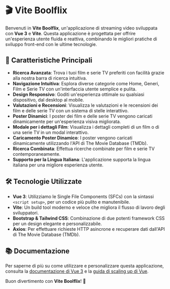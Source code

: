 # 🎬 Vite Boolflix

Benvenuti in **Vite Boolflix**, un'applicazione di streaming video sviluppata con **Vue 3** e **Vite**. Questa applicazione è progettata per offrire un'esperienza utente fluida e reattiva, combinando le migliori pratiche di sviluppo front-end con le ultime tecnologie.

## 🚀 Caratteristiche Principali

- **Ricerca Avanzata**: Trova i tuoi film e serie TV preferiti con facilità grazie alla nostra barra di ricerca intuitiva.
- **Navigazione Intuitiva**: Esplora diverse categorie come Home, Generi, Film e Serie TV con un'interfaccia utente semplice e pulita.
- **Design Responsivo**: Goditi un'esperienza ottimale su qualsiasi dispositivo, dal desktop al mobile.
- **Valutazioni e Recensioni**: Visualizza le valutazioni e le recensioni dei film e delle serie TV con un sistema di stelle interattivo.
- **Poster Dinamici**: I poster dei film e delle serie TV vengono caricati dinamicamente per un'esperienza visiva migliorata.
- **Modale per i dettagli Film**: Visualizza i dettagli completi di un film o di una serie TV in un modal interattivo.
- **Caricamento Poster Dinamico**: I poster vengono caricati dinamicamente utilizzando l'API di The Movie Database (TMDb).
- **Ricerca Combinata**: Effettua ricerche combinate per film e serie TV contemporaneamente.
- **Supporto per la Lingua Italiana**: L'applicazione supporta la lingua italiana per una migliore esperienza utente.

## 🛠️ Tecnologie Utilizzate

- **Vue 3**: Utilizziamo le Single File Components (SFCs) con la sintassi `<script setup>`, per un codice più pulito e manutenibile.
- **Vite**: Un build tool moderno e veloce che migliora il flusso di lavoro degli sviluppatori.
- **Bootstrap & Tailwind CSS**: Combinazione di due potenti framework CSS per un design elegante e personalizzabile.
- **Axios**: Per effettuare richieste HTTP asincrone e recuperare dati dall'API di The Movie Database (TMDb).

## 📚 Documentazione

Per saperne di più su come utilizzare e personalizzare questa applicazione, consulta la [documentazione di Vue 3](https://v3.vuejs.org/api/sfc-script-setup.html#sfc-script-setup) e la [guida di scaling up di Vue](https://vuejs.org/guide/scaling-up/tooling.html#ide-support).

Buon divertimento con **Vite Boolflix**! 🎉

